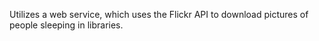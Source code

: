 Utilizes a web service, which uses the Flickr API to download pictures of people sleeping in libraries.
